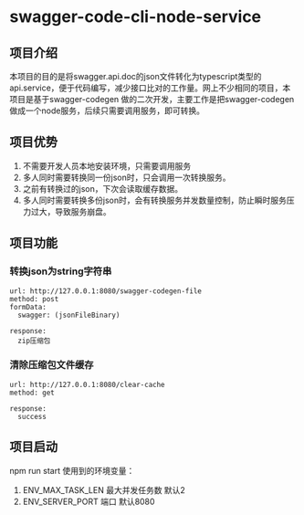 # swagger-code-cli-node-service

## 项目介绍
本项目的目的是将swagger.api.doc的json文件转化为typescript类型的api.service，便于代码编写，减少接口比对的工作量。网上不少相同的项目，本项目是基于swagger-codegen 做的二次开发，主要工作是把swagger-codegen 做成一个node服务，后续只需要调用服务，即可转换。

## 项目优势
1. 不需要开发人员本地安装环境，只需要调用服务
2. 多人同时需要转换同一份json时，只会调用一次转换服务。
3. 之前有转换过的json，下次会读取缓存数据。
4. 多人同时需要转换多份json时，会有转换服务并发数量控制，防止瞬时服务压力过大，导致服务崩盘。

## 项目功能

### 转换json为string字符串
```
url: http://127.0.0.1:8080/swagger-codegen-file
method: post
formData: 
  swagger: (jsonFileBinary)

response:
  zip压缩包
```

### 清除压缩包文件缓存
```
url: http://127.0.0.1:8080/clear-cache
method: get

response:
  success
```
## 项目启动
npm run start
使用到的环境变量：
1. ENV_MAX_TASK_LEN 最大并发任务数 默认2
2. ENV_SERVER_PORT 端口 默认8080